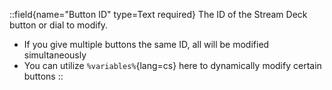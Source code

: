 ::field{name="Button ID" type=Text required}
The ID of the Stream Deck button or dial to modify.
- If you give multiple buttons the same ID, all will be modified simultaneously
- You can utilize `%variables%`{lang=cs} here to dynamically modify certain buttons
::